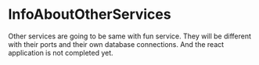 # InfoAboutOtherServices

Other services are going to be same with fun service. They will be different with their ports and their own database connections.
And the react application is not completed yet.
